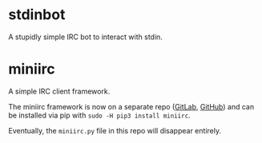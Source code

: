 # stdinbot

A stupidly simple IRC bot to interact with stdin.

# miniirc

A simple IRC client framework.

The miniirc framework is now on a separate repo
([GitLab](https://gitlab.com/luk3yx/miniirc),
[GitHub](https://github.com/luk3yx/miniirc))
and can be installed via pip
with `sudo -H pip3 install miniirc`.

Eventually, the `miniirc.py` file in this repo will disappear entirely.
